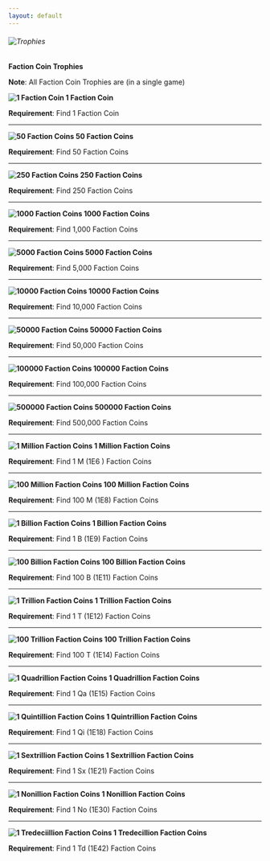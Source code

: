 ```yaml
---
layout: default
---
```


###### ![Trophies](/realm/img/picks/TrophiesTopPage.png)

**Faction Coin Trophies**

**Note**: All Faction Coin Trophies are (in a single game)

**![1 Faction Coin](/realm/img/picks/1FactionCoin.png "1 Faction Coin") 1 Faction Coin**

**Requirement**: Find 1 Faction Coin

---

**![50 Faction Coins](/realm/img/picks/50FactionCoins.png "50 Faction Coins") 50 Faction Coins**

**Requirement**: Find 50 Faction Coins

---

**![250 Faction Coins](/realm/img/picks/250FactionCoins.png "250 Faction Coins") 250 Faction Coins**

**Requirement**: Find 250 Faction Coins

---

**![1000 Faction Coins](/realm/img/picks/1000FactionCoins.png "1000 Faction Coins") 1000 Faction Coins**

**Requirement**: Find 1,000 Faction Coins

---

**![5000 Faction Coins](/realm/img/picks/5000FactionCoins.png "5000 Faction Coins") 5000 Faction Coins**

**Requirement**: Find 5,000 Faction Coins

---

**![10000 Faction Coins](/realm/img/picks/10000FactionCoins.png "10000 Faction Coins") 10000 Faction Coins**

**Requirement**: Find 10,000 Faction Coins

---

**![50000 Faction Coins](/realm/img/picks/50000FactionCoins.png "50000 Faction Coins") 50000 Faction Coins**

**Requirement**: Find 50,000 Faction Coins

---

**![100000 Faction Coins](/realm/img/picks/100000FactionCoins.png "100000 Faction Coins") 100000 Faction Coins**

**Requirement**: Find 100,000 Faction Coins

---

**![500000 Faction Coins](/realm/img/picks/500000FactionCoins.png "500000 Faction Coins") 500000 Faction Coins**

**Requirement**: Find 500,000 Faction Coins

---

**![1 Million Faction Coins](/realm/img/picks/1MillionFactionCoins.png "1 Million Faction Coins") 1 Million Faction Coins**

**Requirement**: Find 1 M (1E6 ) Faction Coins

---

**![100 Million Faction Coins](/realm/img/picks/100MillionFactionCoins.png "100 Million Faction Coins") 100 Million Faction Coins**

**Requirement**: Find 100 M (1E8) Faction Coins

---

**![1 Billion Faction Coins](/realm/img/picks/1BillionFactionCoins.png "1 Billion Faction Coins") 1 Billion Faction Coins**

**Requirement**: Find 1 B (1E9) Faction Coins

---

**![100 Billion Faction Coins](/realm/img/picks/100BillionFactionCoins.png "100 Billion Faction Coins") 100 Billion Faction Coins**

**Requirement**: Find 100 B (1E11) Faction Coins

---

**![1 Trillion Faction Coins](/realm/img/picks/1TrillionFactionCoins.png "1 Trillion Faction Coins") 1 Trillion Faction Coins**

**Requirement**: Find 1 T (1E12) Faction Coins

---

**![100 Trillion Faction Coins](/realm/img/picks/100TrillionFactionCoins.png "100 Trillion Faction Coins") 100 Trillion Faction Coins**

**Requirement**: Find 100 T (1E14) Faction Coins

---

**![1 Quadrillion Faction Coins](/realm/img/picks/1QuadrillionFactionCoins.png "1 Quadrillion Faction Coins") 1 Quadrillion Faction Coins**

**Requirement**: Find 1 Qa (1E15) Faction Coins

---

**![1 Quintillion Faction Coins](/realm/img/picks/1QuintrillionFactionCoins.png "1 Quintrillion Faction Coins") 1 Quintrillion Faction Coins**

**Requirement**: Find 1 Qi (1E18) Faction Coins

---

**![1 Sextrillion Faction Coins](/realm/img/picks/1SextrillionFactionCoins.png "1 Sextrillion Faction Coins") 1 Sextrillion Faction Coins**

**Requirement**: Find 1 Sx (1E21) Faction Coins

---

**![1 Nonillion Faction Coins](/realm/img/picks/1NonillionFactionCoins.png "1 Nonillion Faction Coins") 1 Nonillion Faction Coins**

**Requirement**: Find 1 No (1E30) Faction Coins

---

**![1 Tredeciillion Faction Coins](/realm/img/picks/1TredecillionFactionCoins.png "1 Tredecillion Faction Coins") 1 Tredecillion Faction Coins**

**Requirement**: Find 1 Td (1E42) Faction Coins